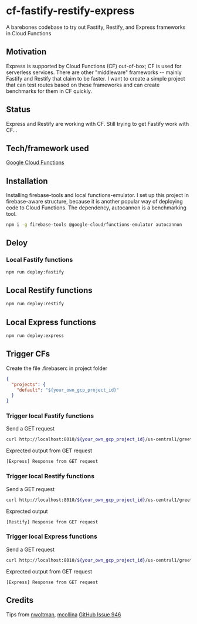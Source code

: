 # cf-fastify-restify-express

A barebones codebase to try out Fastify, Restify, and Express frameworks in Cloud Functions

## Motivation

Express is supported by Cloud Functions (CF) out-of-box; CF is used for serverless services. There are other "middleware" frameworks -- mainly Fastify and Restify that claim to be faster. I want to create a simple project that can test routes based on these frameworks and can create benchmarks for them in CF quickly.

## Status

Express and Restify are working with CF.
Still trying to get Fastify work with CF...

## Tech/framework used

[Google Cloud Functions](https://cloud.google.com/functions/)

## Installation

Installing firebase-tools and local functions-emulator. I set up this project in firebase-aware structure, because it is another popular way of deploying code to Cloud Functions. The dependency, autocannon is a benchmarking tool.

```bash
npm i -g firebase-tools @google-cloud/functions-emulator autocannon
```

## Deloy

### Local Fastify functions

```bash
npm run deploy:fastify
```

## Local Restify functions

```bash
npm run deploy:restify
```

## Local Express functions

```bash
npm run deploy:express
```

## Trigger CFs

Create the file .firebaserc in project folder

```json
{
  "projects": {
    "default": "${your_own_gcp_project_id}"
  }
}
```

### Trigger local Fastify functions

Send a GET request

```bash
curl http://localhost:8010/${your_own_gcp_project_id}/us-central1/greetFromFastify/get
```

Exprected output from GET request

```
[Express] Response from GET request
```

### Trigger local Restify functions

Send a GET request

```bash
curl http://localhost:8010/${your_own_gcp_project_id}/us-central1/greetFromRestify/get
```

Exprected output

```
[Restify] Response from GET request
```

### Trigger local Express functions

Send a GET request

```bash
curl http://localhost:8010/${your_own_gcp_project_id}/us-central1/greetFromExpress/get
```

Exprected output from GET request

```
[Express] Response from GET request
```

## Credits

Tips from [nwoltman](/nwoltman), [mcollina](/mcollina)
[GitHub Issue 946](https://github.com/fastify/fastify/issues/946#issuecomment-454265405)
